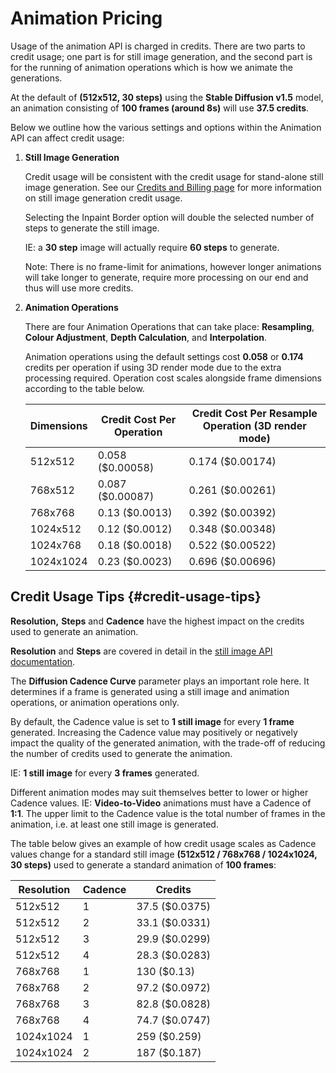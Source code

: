# Animation Pricing 

Usage of the animation API is charged in credits. There are two parts to credit usage; one part is for still image generation, and the second part is for the running of animation operations which is how we animate the generations.

At the default of **(512x512, 30 steps)** using the **Stable Diffusion v1.5** model, an animation consisting of **100 frames (around 8s)** will use **37.5 credits**.

Below we outline how the various settings and options within the Animation API can affect credit usage:

1. **Still Image Generation**

   Credit usage will be consistent with the credit usage for stand-alone still image generation. See our [Credits and Billing page](https://platform.stability.ai/docs/getting-started/credits-and-billing#settings-and-credit-usage) for more information on still image generation credit usage.

   Selecting the Inpaint Border option will double the selected number of steps to generate the still image.

   IE: a **30 step** image will actually require **60 steps** to generate.

   Note: There is no frame-limit for animations, however longer animations will take longer to generate, require more processing on our end and thus will use more credits.

2. **Animation Operations**

   There are four Animation Operations that can take place: **Resampling**, **Colour Adjustment**, **Depth Calculation**, and **Interpolation**.

   Animation operations using the default settings cost **0.058** or **0.174** credits per operation if using 3D render mode due to the extra processing required. Operation cost scales alongside frame dimensions according to the table below.

   | Dimensions | Credit Cost Per Operation  | Credit Cost Per Resample Operation (3D render mode) |
   | ---------- | -------------------------- | --------------------------------------------------- |
   | 512x512    | 0.058 ($0.00058)           | 0.174 ($0.00174)                                    |
   | 768x512    | 0.087 ($0.00087)           | 0.261 ($0.00261)                                    |
   | 768x768    | 0.13 ($0.0013)             | 0.392 ($0.00392)                                    |
   | 1024x512   | 0.12 ($0.0012)             | 0.348 ($0.00348)                                    |
   | 1024x768   | 0.18 ($0.0018)             | 0.522 ($0.00522)                                    |
   | 1024x1024  | 0.23 ($0.0023)             | 0.696 ($0.00696)                                    |



## Credit Usage Tips {#credit-usage-tips}

**Resolution,** **Steps** and **Cadence** have the highest impact on the credits used to generate an animation.

**Resolution** and **Steps** are covered in detail in the [still image API documentation](https://platform.stability.ai/docs/features/api-parameters).

The **Diffusion Cadence Curve** parameter plays an important role here. It determines if a frame is generated using a still image and animation operations, or animation operations only.

By default, the Cadence value is set to **1 still image** for every **1 frame** generated. Increasing the Cadence value may positively or negatively impact the quality of the generated animation, with the trade-off of reducing the number of credits used to generate the animation.

IE: **1 still image** for every **3 frames** generated.

Different animation modes may suit themselves better to lower or higher Cadence values. IE: **Video-to-Video** animations must have a Cadence of **1:1**. The upper limit to the Cadence value is the total number of frames in the animation, i.e. at least one still image is generated.

The table below gives an example of how credit usage scales as Cadence values change for a standard still image **(512x512 / 768x768 / 1024x1024, 30 steps)** used to generate a standard animation of **100 frames**:

| Resolution | Cadence | Credits           |
| ---------- | ------- | ----------------- |
| 512x512    | 1       | 37.5 ($0.0375)    |
| 512x512    | 2       | 33.1 ($0.0331)    |
| 512x512    | 3       | 29.9 ($0.0299)    |
| 512x512    | 4       | 28.3 ($0.0283)    |
| 768x768    | 1       | 130 ($0.13)       |
| 768x768    | 2       | 97.2 ($0.0972)    |
| 768x768    | 3       | 82.8 ($0.0828)    |
| 768x768    | 4       | 74.7 ($0.0747)    |
| 1024x1024  | 1       | 259 ($0.259)      |
| 1024x1024  | 2       | 187 ($0.187)      |